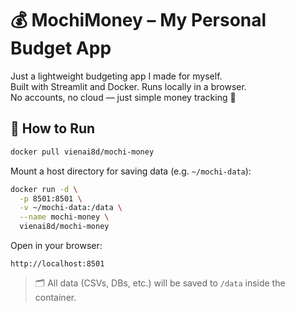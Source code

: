 # 💰 MochiMoney – My Personal Budget App

Just a lightweight budgeting app I made for myself.  
Built with Streamlit and Docker. Runs locally in a browser.  
No accounts, no cloud — just simple money tracking 💸

## 🚀 How to Run

```bash
docker pull vienai8d/mochi-money
```

Mount a host directory for saving data (e.g. `~/mochi-data`):

```bash
docker run -d \
  -p 8501:8501 \
  -v ~/mochi-data:/data \
  --name mochi-money \
  vienai8d/mochi-money
```

Open in your browser:

```
http://localhost:8501
```

> 🗂 All data (CSVs, DBs, etc.) will be saved to `/data` inside the container.
